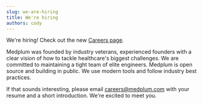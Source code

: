 ```yaml
---
slug: we-are-hiring
title: We're hiring
authors: cody
---
```


We're hiring! Check out the new [Careers page](/careers).

<!-- truncate -->

Medplum was founded by industry veterans, experienced founders with a clear vision of how to tackle healthcare's biggest challenges. We are committed to maintaining a tight team of elite engineers. Medplum is open source and building in public. We use modern tools and follow industry best practices.

If that sounds interesting, please email careers@medplum.com with your resume and a short introduction. We're excited to meet you.
